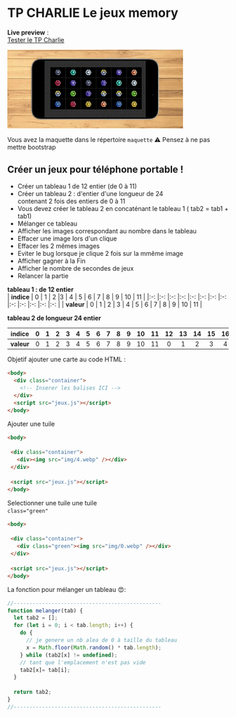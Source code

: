# TP CHARLIE Le jeux memory
**Live preview**  :    
[Tester le TP Charlie](https://www.sevenvalley.fr/tp-javascript/tpc) 
 
<img src="../../img/tp/tpc.webp" width="400">

Vous avez la maquette dans le répertoire <code>maquette</code> 
:warning: Pensez à ne pas mettre bootstrap  
## Créer un jeux pour téléphone portable !

- Créer un tableau 1 de 12 entier (de 0 à 11)    
- Créer un tableau 2 : d'entier d'une longueur de 24   
contenant 2 fois des entiers de 0 à 11
- Vous devez créer le tableau 2 en concaténant le tableau 1 ( tab2 = tab1 + tab1)  
- Mélanger ce tableau  
- Afficher les images correspondant au nombre dans le tableau  
- Effacer une image lors d'un clique  
- Effacer les 2 mêmes images  
- Eviter le bug lorsque je clique 2 fois sur la mmême image  
- Afficher gagner à la Fin  
- Afficher le nombre de secondes de jeux  
- Relancer la partie  


**tableau 1 : de 12 entier**  
| **indice** | 0 | 1 | 2 |3 | 4 | 5 | 6 | 7 | 8 | 9 | 10 | 11 |
|:-: |:-: |:-: |:-: |:-: |:-: |:-: |:-: |:-: |:-: |:-: |:-: |:-: |
| **valeur** | 0 | 1 | 2 | 3 | 4 | 5 | 6 | 7 | 8 | 9 | 10 | 11 |  

**tableau 2 de longueur 24 entier**  

| **indice** | 0 | 1 | 2 |3 | 4 | 5 | 6 | 7 | 8 | 9 | 10 | 11 | 12 | 13 | 14 | 15 | 16 | 17 | 18 | 19 | 20 | 21 | 21 | 23 |
|:-: |:-: |:-: |:-: |:-: |:-: |:-: |:-: |:-: |:-: |:-: |:-: |:-: |:-: |:-: |:-: |:-: |:-: |:-: |:-: |:-: |:-: |:-: |:-: |:-: |
| **valeur** | 0 | 1 | 2 | 3 | 4 | 5 | 6 | 7 | 8 | 9 | 10 | 11 |  0 | 1 | 2 | 3 | 4 | 5 | 6 | 7 | 8 | 9 | 10 | 11 | 


Objetif ajouter une carte au code HTML :

```html
<body>
  <div class="container">
    <!-- Inserer les balises ICI -->
  </div>
  <script src="jeux.js"></script>
</body>
```
 Ajouter une tuile
 ```html
<body>

  <div class="container">
    <div><img src="img/4.webp" /></div>
  </div>
  
  <script src="jeux.js"></script>
</body>
```

 Selectionner une tuile une tuile  
 <code>class="green"</code>
 ```html
<body>

  <div class="container">
    <div class="green"><img src="img/0.webp" /></div>
  </div>
  
  <script src="jeux.js"></script>
</body>
```

La fonction pour mélanger un tableau :heart_eyes::
```js
//-----------------------------------------------
function melanger(tab) {
  let tab2 = [];
  for (let i = 0; i < tab.length; i++) {
    do {
      // je genere un nb alea de 0 à taille du tableau
      x = Math.floor(Math.random() * tab.length);
    } while (tab2[x] != undefined);
    // tant que l'emplacement n'est pas vide
	tab2[x]= tab[i];
  }
  
  return tab2;
}
//-----------------------------------------------
```